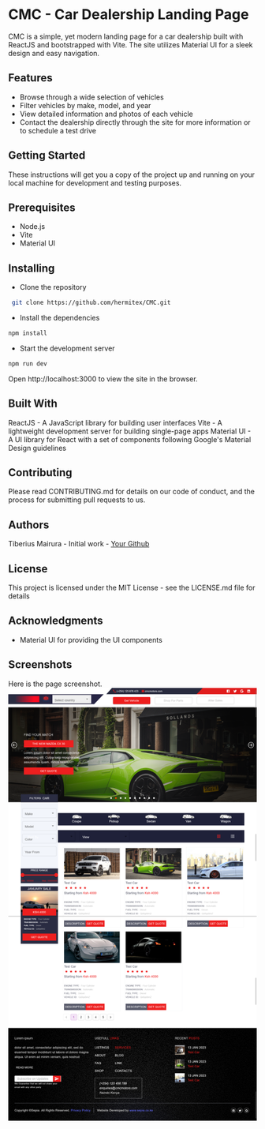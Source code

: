 # CMC - Car Dealership Landing Page
CMC is a simple, yet modern landing page for a car dealership built with ReactJS and bootstrapped with Vite. The site utilizes Material UI for a sleek design and easy navigation.

## Features
- Browse through a wide selection of vehicles
- Filter vehicles by make, model, and year
- View detailed information and photos of each vehicle
- Contact the dealership directly through the site for more information or to schedule a test drive

## Getting Started
These instructions will get you a copy of the project up and running on your local machine for development and testing purposes.

## Prerequisites
- Node.js
- Vite
- Material UI
## Installing
- Clone the repository
```bash
 git clone https://github.com/hermitex/CMC.git
```
- Install the dependencies
```bash
npm install
```
- Start the development server
```bash
npm run dev
```
Open http://localhost:3000 to view the site in the browser.

## Built With
ReactJS - A JavaScript library for building user interfaces
Vite - A lightweight development server for building single-page apps
Material UI - A UI library for React with a set of components following Google's Material Design guidelines

## Contributing
Please read CONTRIBUTING.md for details on our code of conduct, and the process for submitting pull requests to us.

## Authors
Tiberius Mairura - Initial work - [Your Github](https://github/hermitex)

## License
This project is licensed under the MIT License - see the LICENSE.md file for details

## Acknowledgments
- Material UI for providing the UI components

## Screenshots
Here is the page screenshot.
![Home Page](./src//assets/demo/cmc-demo.png)
